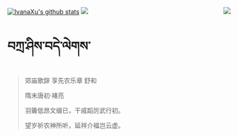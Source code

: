 [![IvanaXu's github stats](https://github-readme-stats.vercel.app/api?username=IvanaXu&show_icons=true&theme=vue-dark)](https://github.com/anuraghazra/github-readme-stats)
<img align="right" src="https://github-readme-stats.vercel.app/api/top-langs/?username=IvanaXu&langs_count=7&theme=graywhite" />
<img src="https://github-readme-stats.vercel.app/api/wakatime?username=IvanaXu&layout=compact&langs_count=6&theme=vue-dark&&custom_title=Programming Times(Jul 29 2021-)" />
# བཀྲ་ཤིས་བདེ་ལེགས་
> 郊庙歌辞 享先农乐章 舒和
>
> 隋末唐初·褚亮
>
> 羽籥低昂文缀已，干戚蹈厉武行初。
> 
> 望岁祈农神所听，延祥介福岂云虚。